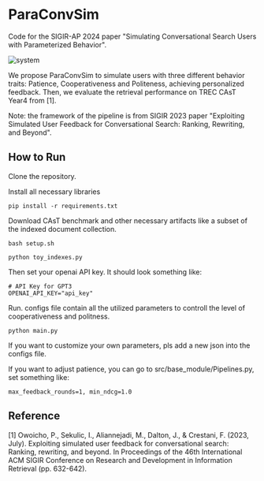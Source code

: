 # ParaConvSim
Code for the SIGIR-AP 2024 paper "Simulating Conversational Search Users with Parameterized Behavior".


![system](https://github.com/user-attachments/assets/16a4c961-a859-4173-b8ce-c24f55db46c2)

We propose ParaConvSim to simulate users with three different behavior traits: Patience, Cooperativeness and Politeness, achieving personalized feedback. 
Then, we evaluate the retrieval performance on TREC CAsT Year4 from [1].

Note: the framework of the pipeline is from SIGIR 2023 paper "Exploiting Simulated User Feedback for Conversational Search: Ranking, Rewriting, and Beyond".

## How to Run

Clone the repository.

Install all necessary libraries

```
pip install -r requirements.txt
```

Download CAsT benchmark and other necessary artifacts like a subset of the indexed document collection.

```
bash setup.sh

python toy_indexes.py
```

Then set your openai API key. It should look something like:
```
# API Key for GPT3
OPENAI_API_KEY="api_key"
```

Run. configs file contain all the utilized parameters to controll the level of cooperativeness and politness.

```
python main.py
```

If you want to customize your own parameters, pls add a new json into the configs file.

If you want to adjust patience, you can go to src/base_module/Pipelines.py, set something like:


```
max_feedback_rounds=1, min_ndcg=1.0
```














## Reference
[1] Owoicho, P., Sekulic, I., Aliannejadi, M., Dalton, J., & Crestani, F. (2023, July). Exploiting simulated user feedback for conversational search: Ranking, rewriting, and beyond. In Proceedings of the 46th International ACM SIGIR Conference on Research and Development in Information Retrieval (pp. 632-642).
